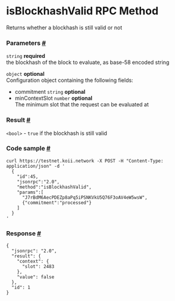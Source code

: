 # isBlockhashValid RPC Method 
Returns whether a blockhash is still valid or not



### Parameters [#](#parameters)
`string` **required**  
the blockhash of the block to evaluate, as base-58 encoded string  

`object` **optional**  
Configuration object containing the following fields:
- commitment `string` **optional** 
- minContextSlot `number` **optional**  
The minimum slot that the request can be evaluated at  

### Result [#](#result)

`<bool>` - `true` if the blockhash is still valid

### Code sample [#](#code-sample)

```
curl https://testnet.koii.network -X POST -H "Content-Type: application/json" -d '
  {
    "id":45,
    "jsonrpc":"2.0",
    "method":"isBlockhashValid",
    "params":[
      "J7rBdM6AecPDEZp8aPq5iPSNKVkU5Q76F3oAV4eW5wsW",
      {"commitment":"processed"}
    ]
  }
'
```


### Response [#](#response)

```
{
  "jsonrpc": "2.0",
  "result": {
    "context": {
      "slot": 2483
    },
    "value": false
  },
  "id": 1
}
```
